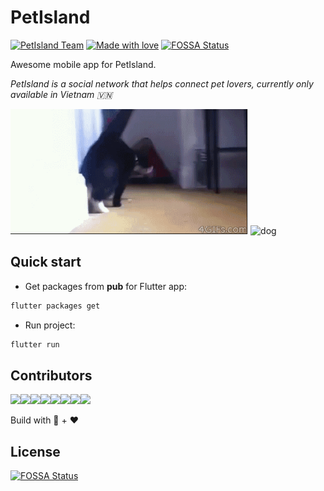 # PetIsland

[![PetIsland Team](https://img.shields.io/badge/🐶%20PetIsland-team-important)](https://github.com/PetIsland)
[![Made with love](https://img.shields.io/badge/made-with%20❤️-red)](https://github.com/PetIsland)
[![FOSSA Status](https://app.fossa.io/api/projects/git%2Bgithub.com%2FPetIsland%2FPetIsland.svg?type=shield)](https://app.fossa.io/projects/git%2Bgithub.com%2FPetIsland%2FPetIsland?ref=badge_shield)

Awesome mobile app for PetIsland.

*PetIsland is a social network that helps connect pet lovers, currently only available in Vietnam 🇻🇳*

<span><img height=200 src="images/cat.gif" alt="cat" /><span/>
<span><img height=200 src="images/dog.gif" alt="dog" /><span/>

## Quick start

- Get packages from **pub** for Flutter app:

```bash
flutter packages get
```

- Run project:

```bash
flutter run
```

## Contributors

[![](https://sourcerer.io/fame/cuongw/PetIsland/PetIsland/images/0)](https://sourcerer.io/fame/cuongw/PetIsland/PetIsland/links/0)[![](https://sourcerer.io/fame/cuongw/PetIsland/PetIsland/images/1)](https://sourcerer.io/fame/cuongw/PetIsland/PetIsland/links/1)[![](https://sourcerer.io/fame/cuongw/PetIsland/PetIsland/images/2)](https://sourcerer.io/fame/cuongw/PetIsland/PetIsland/links/2)[![](https://sourcerer.io/fame/cuongw/PetIsland/PetIsland/images/3)](https://sourcerer.io/fame/cuongw/PetIsland/PetIsland/links/3)[![](https://sourcerer.io/fame/cuongw/PetIsland/PetIsland/images/4)](https://sourcerer.io/fame/cuongw/PetIsland/PetIsland/links/4)[![](https://sourcerer.io/fame/cuongw/PetIsland/PetIsland/images/5)](https://sourcerer.io/fame/cuongw/PetIsland/PetIsland/links/5)[![](https://sourcerer.io/fame/cuongw/PetIsland/PetIsland/images/6)](https://sourcerer.io/fame/cuongw/PetIsland/PetIsland/links/6)[![](https://sourcerer.io/fame/cuongw/PetIsland/PetIsland/images/7)](https://sourcerer.io/fame/cuongw/PetIsland/PetIsland/links/7)

Build with 🙌 + ❤️


## License
[![FOSSA Status](https://app.fossa.io/api/projects/git%2Bgithub.com%2FPetIsland%2FPetIsland.svg?type=large)](https://app.fossa.io/projects/git%2Bgithub.com%2FPetIsland%2FPetIsland?ref=badge_large)
